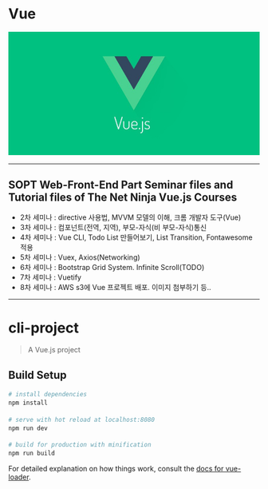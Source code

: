 # Vue
![vue](./image/vue.jpeg)

---
## SOPT Web-Front-End Part Seminar files and Tutorial files of The Net Ninja Vue.js Courses

* 2차 세미나 : directive 사용법, MVVM 모델의 이해, 크롬 개발자 도구(Vue)
* 3차 세미나 : 컴포넌트(전역, 지역), 부모-자식(비 부모-자식)통신
* 4차 세미나 : Vue CLI, Todo List 만들어보기, List Transition, Fontawesome 적용
* 5차 세미나 : Vuex, Axios(Networking)
* 6차 세미나 : Bootstrap Grid System. Infinite Scroll(TODO)
* 7차 세미나 : Vuetify
* 8차 세미나 : AWS s3에 Vue 프로젝트 배포. 이미지 첨부하기 등..
---

# cli-project

> A Vue.js project

## Build Setup

``` bash
# install dependencies
npm install

# serve with hot reload at localhost:8080
npm run dev

# build for production with minification
npm run build
```

For detailed explanation on how things work, consult the [docs for vue-loader](http://vuejs.github.io/vue-loader).
